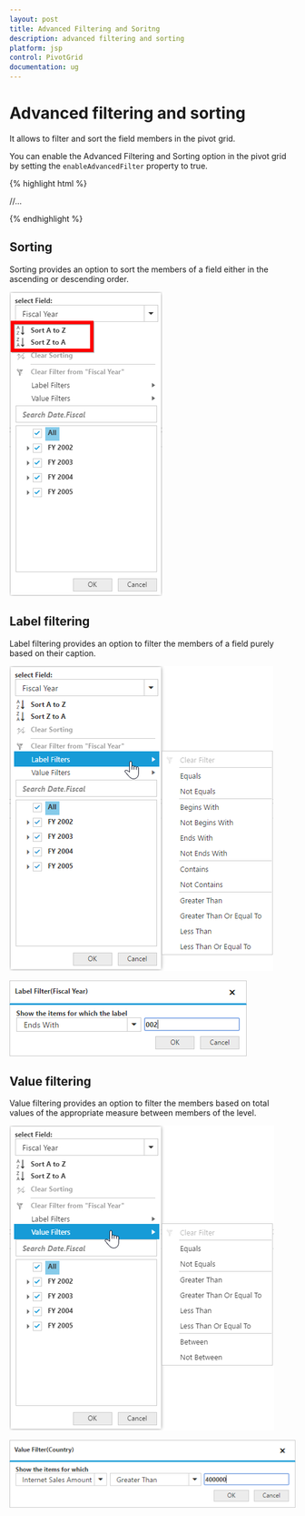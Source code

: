 ```yaml
---
layout: post
title: Advanced Filtering and Soritng
description: advanced filtering and sorting
platform: jsp
control: PivotGrid
documentation: ug
---
```


# Advanced filtering and sorting

It allows to filter and sort the field members in the pivot grid.

You can enable the Advanced Filtering and Sorting option in the pivot grid by setting the `enableAdvancedFilter` property to true.

{% highlight html %}

<div class="cols-sample-area">
<ej:pivotGrid id="PivotGrid1" enableAdvancedFilter="true" enableGroupingBar="true">
	//...
</ej:pivotGrid>
</div>

{% endhighlight %}

## Sorting

Sorting provides an option to sort the members of a field either in the ascending or descending order.

![](AdvanceFiltering_images/sorting.png)

## Label filtering

Label filtering provides an option to filter the members of a field purely based on their caption. 

![](AdvanceFiltering_images/filtering.png)

![](AdvanceFiltering_images/filtering_dialog.png)


## Value filtering

Value filtering provides an option to filter the members based on total values of the appropriate measure between members of the level.

![](AdvanceFiltering_images/valuefilter.png)

![](AdvanceFiltering_images/valuefilter_dialog.png)
